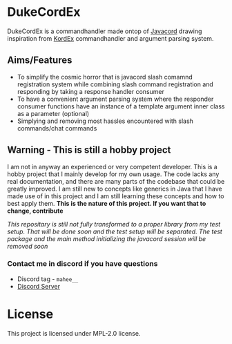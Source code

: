 # DukeCordEx
DukeCordEx is a commandhandler made ontop of [Javacord](https://github.com/Javacord/Javacord) drawing inspiration from [KordEx](https://github.com/Kord-Extensions/kord-extensions)
commandhandler and argument parsing system.   
## Aims/Features
- To simplify the cosmic horror that is javacord slash comamnd registration system while combining slash command registration and responding by taking a response handler consumer
- To have a convenient argument parsing system where the responder consumer functions have an instance of a template argument inner class as a parameter (optional)
- Simplying and removing most hassles encountered with slash commands/chat commands   
## Warning - This is still a hobby project
I am not in anyway an experienced or very competent developer. This is a hobby project that I mainly develop for my own usage. The code lacks any real documentation, and there are many parts of the codebase that could be greatly improved.
I am still new to concepts like generics in Java that I have made use of in this project and I am still learning these concepts and how to best apply them. **This is the nature of this project. If you want that to change, contribute**   
   
*This repositary is still not fully transformed to a proper library from my test setup. That will be done soon and the test setup will be separated. The test package and the main method initializing the javacord session will be removed soon*

### Contact me in discord if you have questions
- Discord tag - `mahee__`
- [Discord Server](https://discord.gg/VG75NbZBe7)

# License
This project is licensed under MPL-2.0 license. 
